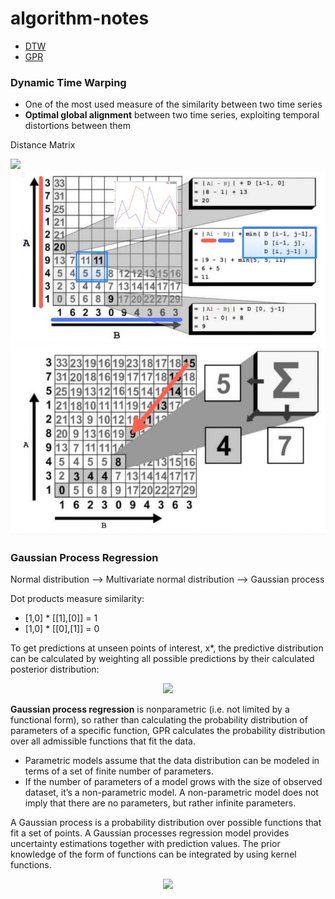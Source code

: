 # algorithm-notes

* [DTW](#dynamic-time-warping)
* [GPR](#gaussian-process-regression)

### Dynamic Time Warping

* One of the most used measure of the similarity between two time series
* **Optimal global alignment** between two time series, exploiting temporal distortions between them

Distance Matrix

<img src=https://sunny73.github.io/2018/11/07/dtw%E7%AE%97%E6%B3%95/1.png width=400>
  
<img src=./dtw1.JPG width=600>
  
<img src=./dtw2.JPG width=600>

### Gaussian Process Regression

Normal distribution --> Multivariate normal distribution --> Gaussian process

Dot products measure similarity:
* [1,0] * [[1],[0]] = 1
* [1,0] * [[0],[1]] = 0

To get predictions at unseen points of interest, x*, the predictive distribution can be calculated by weighting all possible predictions by their calculated posterior distribution:

<p align=center>
<img src=https://miro.medium.com/max/1050/1*Se-i1g57jCoLy4EszR74hg.png width=400>
<p/>

**Gaussian process regression** is nonparametric (i.e. not limited by a functional form), so rather than calculating the probability distribution of parameters of a specific function, GPR calculates the probability distribution over all admissible functions that fit the data.

* Parametric models assume that the data distribution can be modeled in terms of a set of finite number of parameters.
* If the number of parameters of a model grows with the size of observed dataset, it’s a non-parametric model. A non-parametric model does not imply that there are no parameters, but rather infinite parameters.

A Gaussian process is a probability distribution over possible functions that fit a set of points. A Gaussian processes regression model provides uncertainty estimations together with prediction values. The prior knowledge of the form of functions can be integrated by using kernel functions.

<p align=center>
<img src=https://production-media.paperswithcode.com/methods/Screen_Shot_2020-05-24_at_3.44.34_PM.png width=500>
<p/>
